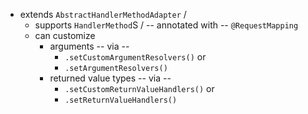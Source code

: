 * extends `AbstractHandlerMethodAdapter` / 
  * supports `HandlerMethod`S / -- annotated with -- `@RequestMapping`
  * can customize
    * arguments -- via -- 
      * `.setCustomArgumentResolvers()` or
      * `.setArgumentResolvers()`
    * returned value types -- via -- 
      * `.setCustomReturnValueHandlers()` or
      * `.setReturnValueHandlers()`